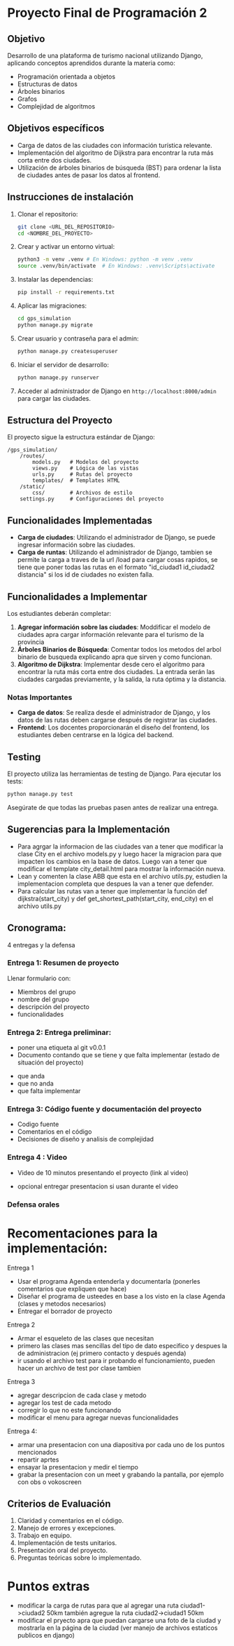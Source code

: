 # Proyecto Final de Programación 2

## Objetivo
Desarrollo de una plataforma de turismo nacional utilizando Django, aplicando conceptos aprendidos durante la materia como: 
- Programación orientada a objetos
- Estructuras de datos
- Árboles binarios
- Grafos
- Complejidad de algoritmos

## Objetivos específicos
- Carga de datos de las ciudades con información turística relevante.
- Implementación del algoritmo de Dijkstra para encontrar la ruta más corta entre dos ciudades.
- Utilización de árboles binarios de búsqueda (BST) para ordenar la lista de ciudades antes de pasar los datos al frontend.

## Instrucciones de instalación

1. Clonar el repositorio:
    ```bash
    git clone <URL_DEL_REPOSITORIO>
    cd <NOMBRE_DEL_PROYECTO>
    ```

2. Crear y activar un entorno virtual:
    ```bash
    python3 -m venv .venv # En Windows: python -m venv .venv
    source .venv/bin/activate  # En Windows: .venv\Scripts\activate
    ```

3. Instalar las dependencias:
    ```bash
    pip install -r requirements.txt
    ```

4. Aplicar las migraciones:
    ```bash
    cd gps_simulation
    python manage.py migrate
    ```

5. Crear usuario y contraseña para el admin: 
    ```bash
    python manage.py createsuperuser
    ```

6. Iniciar el servidor de desarrollo:
    ```bash
    python manage.py runserver
    ```

7. Acceder al administrador de Django en `http://localhost:8000/admin` para cargar las ciudades.

## Estructura del Proyecto

El proyecto sigue la estructura estándar de Django:

```
/gps_simulation/
    /routes/
        models.py   # Modelos del proyecto
        views.py    # Lógica de las vistas
        urls.py     # Rutas del proyecto
        templates/  # Templates HTML
    /static/
        css/        # Archivos de estilo
    settings.py     # Configuraciones del proyecto
```

## Funcionalidades Implementadas

- **Carga de ciudades**: Utilizando el administrador de Django, se puede ingresar información sobre las ciudades.
- **Carga de runtas**: Utilizando el administrador de Django, tambien se permite la carga a traves de la url /load para cargar cosas rapidos, se tiene que poner todas las rutas en el formato "id_ciudad1 id_ciudad2 distancia" si los id de ciudades no existen falla.
  
## Funcionalidades a Implementar

Los estudiantes deberán completar:
1. **Agregar información sobre las ciudades**: Moddificar el modelo de ciudades apra cargar información relevante para el turismo de la provincia
2. **Árboles Binarios de Búsqueda**: Comentar todos los metodos del arbol binario de busqueda explicando apra que sirven y como funcionan.
3. **Algoritmo de Dijkstra**: Implementar desde cero el algoritmo para encontrar la ruta más corta entre dos ciudades. La entrada serán las ciudades cargadas previamente, y la salida, la ruta óptima y la distancia.

### Notas Importantes

- **Carga de datos**: Se realiza desde el administrador de Django, y los datos de las rutas deben cargarse después de registrar las ciudades.
- **Frontend**: Los docentes proporcionarán el diseño del frontend, los estudiantes deben centrarse en la lógica del backend.

## Testing

El proyecto utiliza las herramientas de testing de Django. Para ejecutar los tests:

```bash
python manage.py test
```

Asegúrate de que todas las pruebas pasen antes de realizar una entrega.

## Sugerencias para la Implementación

- Para agrgar la informacion de las ciudades van a tener que modificar la clase City en el archivo models.py y luego hacer la migracion para que impacten los cambios en la base de datos. Luego van a tener que modificar el template city_detail.html para mostrar la información nueva.
- Lean y comenten la clase ABB que esta en el archivo utils.py, estudien la implementacion completa que despues la van a tener que defender.
- Para calcular las rutas van a tener que implementar la función def dijkstra(start_city) y def get_shortest_path(start_city, end_city) en el archivo utils.py

## Cronograma:
4 entregas y la defensa

### Entrega 1: Resumen de proyecto
Llenar formulario con:
+ Miembros del grupo
+ nombre del grupo
+ descripción del proyecto
+ funcionalidades

### Entrega 2: Entrega preliminar:
+ poner una etiqueta al git v0.0.1
+ Documento contando que se tiene y que falta implementar (estado de situación del proyecto)
- que anda
- que no anda
- que falta implementar

### Entrega 3: Código fuente y documentación del proyecto
- Codigo fuente
- Comentarios en el código
- Decisiones de diseño y analisis de complejidad

### Entrega 4 : Video
- Video de 10 minutos presentando el proyecto (link al video)
* opcional entregar presentacion si usan durante el video

### Defensa orales

# Recomentaciones para la implementación:
Entrega 1
- Usar el programa Agenda entenderla y documentarla (ponerles comentarios que expliquen que hace)
- Diseñar el programa de usteedes en base a los visto en la clase Agenda (clases y metodos necesarios)
- Entregar el borrador de proyecto

Entrega 2
- Armar el esqueleto de las clases que necesitan
- primero las clases mas sencillas del tipo de dato especifico y despues la de administracion (ej primero contacto y después agenda)
- ir usando el archivo test para ir probando el funcionamiento, pueden hacer un archivo de test por clase tambien

Entrega 3
- agregar descripcion de cada clase y metodo
- agregar los test de cada metodo
- corregir lo que no este funcionando
- modificar el menu para agregar nuevas funcionalidades

Entrega 4:
- armar una presentacion con una diapositiva por cada uno de los puntos mencionados
- repartir aprtes
- ensayar la presentacion y medir el tiempo
- grabar la presentacion con un meet y grabando la pantalla, por ejemplo con obs o vokoscreen

## Criterios de Evaluación

1. Claridad y comentarios en el código.
2. Manejo de errores y excepciones.
3. Trabajo en equipo.
4. Implementación de tests unitarios.
5. Presentación oral del proyecto.
6. Preguntas teóricas sobre lo implementado.

# Puntos extras
+ modificar la carga de rutas para que al agregar una ruta ciudad1->ciudad2 50km también agregue la ruta ciudad2->ciudad1 50km
+ modificar el pryecto apra que puedan cargarse una foto de la ciudad y mostrarla en la página de la ciudad (ver manejo de archivos estaticos publicos en django)
